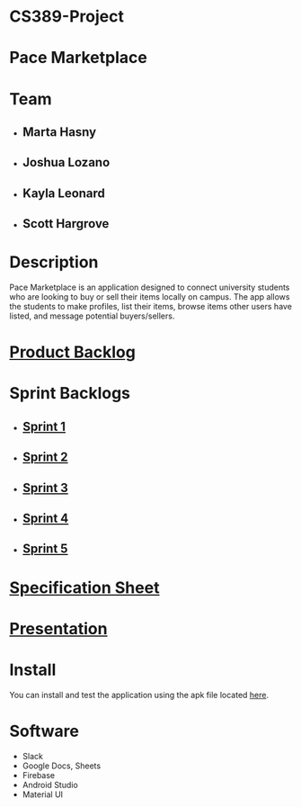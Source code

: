 # CS389-Project


# Pace Marketplace

# Team
* ## Marta Hasny 
* ## Joshua Lozano 
* ## Kayla Leonard 
* ## Scott Hargrove

# Description 
Pace Marketplace is an application designed to connect university students who are looking to buy or sell their items locally on campus. The app allows the students to make profiles, list their items, browse items other users have listed, and message potential buyers/sellers. 

# [Product Backlog](https://docs.google.com/spreadsheets/d/1TU0QG7lv1inebz1vsVjxSmCy8pCcB7wlb-tCqlgGMlA/edit#gid=0)

# Sprint Backlogs
* ## [Sprint 1](https://docs.google.com/spreadsheets/d/1TU0QG7lv1inebz1vsVjxSmCy8pCcB7wlb-tCqlgGMlA/edit#gid=136594575)
* ## [Sprint 2](https://docs.google.com/spreadsheets/d/1TU0QG7lv1inebz1vsVjxSmCy8pCcB7wlb-tCqlgGMlA/edit#gid=871479336) 
* ## [Sprint 3](https://docs.google.com/spreadsheets/d/1TU0QG7lv1inebz1vsVjxSmCy8pCcB7wlb-tCqlgGMlA/edit#gid=871479336)
* ## [Sprint 4](https://docs.google.com/spreadsheets/d/1TU0QG7lv1inebz1vsVjxSmCy8pCcB7wlb-tCqlgGMlA/edit#gid=871479336)
* ## [Sprint 5](https://docs.google.com/spreadsheets/d/1TU0QG7lv1inebz1vsVjxSmCy8pCcB7wlb-tCqlgGMlA/edit#gid=871479336)

# [Specification Sheet](https://docs.google.com/document/d/1nm07MHDNRQW4PMBmhd-sWLvS8X6W7_uqqDDsAwx-ykQ/edit)

# [Presentation](https://docs.google.com/presentation/d/1UMt5QJxqHIqT3IbhQTsod67JbiwVXkoH_r3MGIsB66Q/edit?usp=sharing)

# Install
You can install and test the application using the apk file located [here](https://drive.google.com/file/d/1xVmNFduQ1EdBx1M_afXqa1fS9a-AxGeK/view?usp=sharing).

# Software #
* Slack 
* Google Docs, Sheets
* Firebase
* Android Studio 
* Material UI
